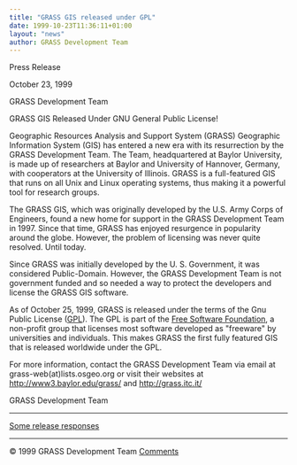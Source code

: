 ```yaml
---
title: "GRASS GIS released under GPL"
date: 1999-10-23T11:36:11+01:00
layout: "news"
author: GRASS Development Team
---
```


Press Release

October 23, 1999

GRASS Development Team

GRASS GIS Released Under GNU General Public License!

Geographic Resources Analysis and Support System (GRASS) Geographic
Information System (GIS) has entered a new era with its resurrection by
the GRASS Development Team. The Team, headquartered at Baylor
University, is made up of researchers at Baylor and University of
Hannover, Germany, with cooperators at the University of Illinois. GRASS
is a full-featured GIS that runs on all Unix and Linux operating
systems, thus making it a powerful tool for research groups.

The GRASS GIS, which was originally developed by the U.S. Army Corps of
Engineers, found a new home for support in the GRASS Development Team in
1997. Since that time, GRASS has enjoyed resurgence in popularity around
the globe. However, the problem of licensing was never quite resolved.
Until today.

Since GRASS was initially developed by the U. S. Government, it was
considered Public-Domain. However, the GRASS Development Team is not
government funded and so needed a way to protect the developers and
license the GRASS GIS software.

As of October 25, 1999, GRASS is released under the terms of the Gnu
Public License ([GPL](http://www.gnu.org/copyleft/gpl.html)). The GPL is
part of the [Free Software Foundation](http://www.gnu.org), a non-profit
group that licenses most software developed as "freeware" by
universities and individuals. This makes GRASS the first fully featured
GIS that is released worldwide under the GPL.

For more information, contact the GRASS Development Team via email at
grass-web(at)lists.osgeo.org or visit their websites at
<http://www3.baylor.edu/grass/> and
<http://grass.itc.it/>

GRASS Development Team

------------------------------------------------------------------------

[Some release responses](release-responses.html)

------------------------------------------------------------------------

&copy; 1999 GRASS Development Team
[Comments](mailto:grass-web(at)lists.osgeo.org)
